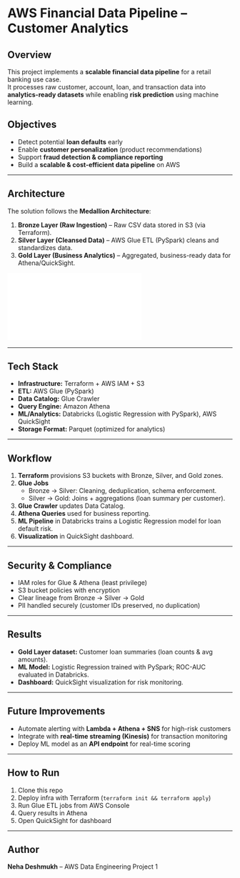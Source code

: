 # AWS Financial Data Pipeline – Customer Analytics

##  Overview
This project implements a **scalable financial data pipeline** for a retail banking use case.  
It processes raw customer, account, loan, and transaction data into **analytics-ready datasets** while enabling **risk prediction** using machine learning.

##  Objectives
- Detect potential **loan defaults** early  
- Enable **customer personalization** (product recommendations)  
- Support **fraud detection & compliance reporting**  
- Build a **scalable & cost-efficient data pipeline** on AWS  

---

##  Architecture
The solution follows the **Medallion Architecture**:

1. **Bronze Layer (Raw Ingestion)** – Raw CSV data stored in S3 (via Terraform).  
2. **Silver Layer (Cleansed Data)** – AWS Glue ETL (PySpark) cleans and standardizes data.  
3. **Gold Layer (Business Analytics)** – Aggregated, business-ready data for Athena/QuickSight.  

![Architecture Diagram](Neha_Deshmukh_BC001_FinanceDataPipeline_Documentation.pdf)

---

##  Tech Stack
- **Infrastructure:** Terraform + AWS IAM + S3  
- **ETL:** AWS Glue (PySpark)  
- **Data Catalog:** Glue Crawler  
- **Query Engine:** Amazon Athena  
- **ML/Analytics:** Databricks (Logistic Regression with PySpark), AWS QuickSight  
- **Storage Format:** Parquet (optimized for analytics)  

---

##  Workflow
1. **Terraform** provisions S3 buckets with Bronze, Silver, and Gold zones.  
2. **Glue Jobs**  
   - Bronze → Silver: Cleaning, deduplication, schema enforcement.  
   - Silver → Gold: Joins + aggregations (loan summary per customer).  
3. **Glue Crawler** updates Data Catalog.  
4. **Athena Queries** used for business reporting.  
5. **ML Pipeline** in Databricks trains a Logistic Regression model for loan default risk.  
6. **Visualization** in QuickSight dashboard.  

---

##  Security & Compliance
- IAM roles for Glue & Athena (least privilege)  
- S3 bucket policies with encryption  
- Clear lineage from Bronze → Silver → Gold  
- PII handled securely (customer IDs preserved, no duplication)  

---

##  Results
- **Gold Layer dataset:** Customer loan summaries (loan counts & avg amounts).  
- **ML Model:** Logistic Regression trained with PySpark; ROC-AUC evaluated in Databricks.  
- **Dashboard:** QuickSight visualization for risk monitoring.  

---

##  Future Improvements
- Automate alerting with **Lambda + Athena + SNS** for high-risk customers  
- Integrate with **real-time streaming (Kinesis)** for transaction monitoring  
- Deploy ML model as an **API endpoint** for real-time scoring  

---

##  How to Run
1. Clone this repo  
2. Deploy infra with Terraform (`terraform init && terraform apply`)  
3. Run Glue ETL jobs from AWS Console  
4. Query results in Athena  
5. Open QuickSight for dashboard  

---

##  Author
**Neha Deshmukh** – AWS Data Engineering Project 1
